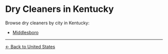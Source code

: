 # Dry Cleaners in Kentucky

Browse dry cleaners by city in Kentucky:

- [Middlesboro](./middlesboro.md)

---

[← Back to United States](../README.md)
